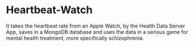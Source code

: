# Heartbeat-Watch
It takes the heartbeat rate from an Apple Watch, by the Health Data Server App, saves in a MongoDB database and uses the data in a serious game for mental health treatment, more specifically schizophrenia.

